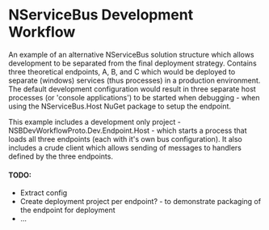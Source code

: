 # NServiceBus Development Workflow

An example of an alternative NServiceBus solution structure which allows development to be separated from the final deployment strategy. Contains three theoretical endpoints, A, B, and C which would be deployed to separate (windows) services (thus processes) in a production environment. The default development configuration would result in three separate host processes (or 'console applications') to be started when debugging - when using the NServiceBus.Host NuGet package to setup the endpoint.

This example includes a development only project - NSBDevWorkflowProto.Dev.Endpoint.Host - which starts a process that loads all three endpoints (each with it's own bus configuration). It also includes a crude client which allows sending of messages to handlers defined by the three endpoints.

#### TODO:
 * Extract config
 * Create deployment project per endpoint? - to demonstrate packaging of the endpoint for deployment
 * ... 
